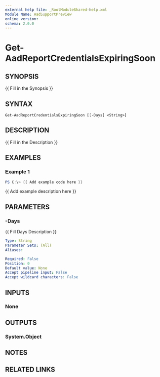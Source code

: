 ```yaml
---
external help file: _RootModuleShared-help.xml
Module Name: AadSupportPreview
online version:
schema: 2.0.0
---
```


# Get-AadReportCredentialsExpiringSoon

## SYNOPSIS
{{ Fill in the Synopsis }}

## SYNTAX

```
Get-AadReportCredentialsExpiringSoon [[-Days] <String>]
```

## DESCRIPTION
{{ Fill in the Description }}

## EXAMPLES

### Example 1
```powershell
PS C:\> {{ Add example code here }}
```

{{ Add example description here }}

## PARAMETERS

### -Days
{{ Fill Days Description }}

```yaml
Type: String
Parameter Sets: (All)
Aliases:

Required: False
Position: 0
Default value: None
Accept pipeline input: False
Accept wildcard characters: False
```

## INPUTS

### None

## OUTPUTS

### System.Object
## NOTES

## RELATED LINKS
